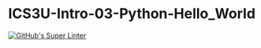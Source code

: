 # ICS3U-Intro-03-Python-Hello_World

[![GitHub's Super Linter](https://github.com/Hertz-M/ICS3U-Intro-03-Python-Hello_World>/workflows/GitHub's%20Super%20Linter/badge.svg)](https://github.com/-Hertz-M/ICS3U-Intro-03-Python-Hello_World/actions) 
